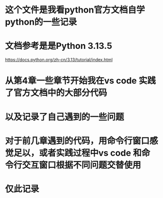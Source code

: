 # 这个文件是我看python官方文档自学python的一些记录

# 文档参考是是Python 3.13.5

https://docs.python.org/zh-cn/3.13/tutorial/index.html

# 从第4章一些章节开始我在vs code 实践了官方文档中的大部分代码

# 以及记录了自己遇到的一些问题

# 对于前几章遇到的代码，用命令行窗口感觉足以，或者实践过程中vs code 和命令行交互窗口根据不同问题交替使用

# 仅此记录